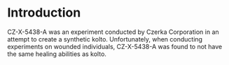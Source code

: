 # Introduction

CZ-X-5438-A was an experiment conducted by Czerka Corporation in an attempt to create a synthetic kolto.
Unfortunately, when conducting experiments on wounded individuals, CZ-X-5438-A was found to not have the same healing abilities as kolto.
